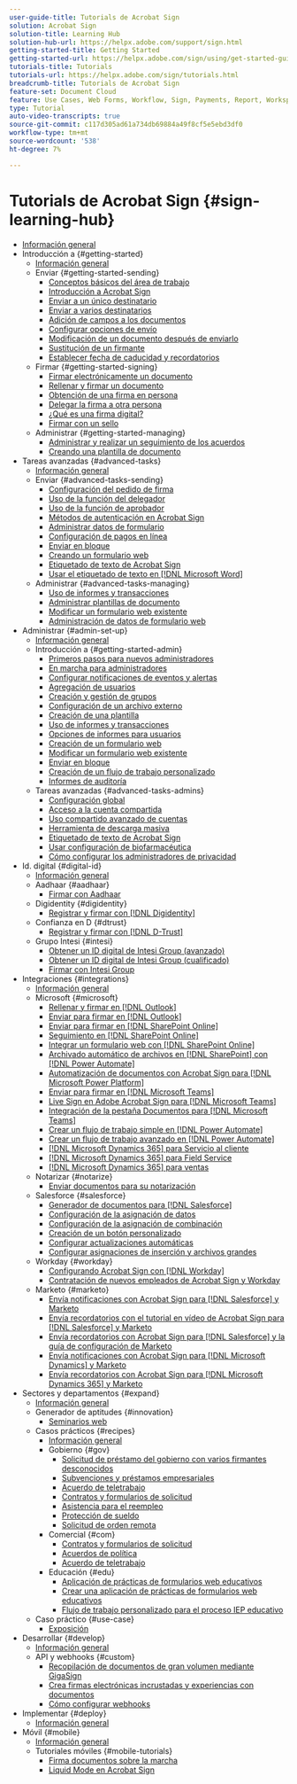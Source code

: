 ```yaml
---
user-guide-title: Tutorials de Acrobat Sign
solution: Acrobat Sign
solution-title: Learning Hub
solution-hub-url: https://helpx.adobe.com/support/sign.html
getting-started-title: Getting Started
getting-started-url: https://helpx.adobe.com/sign/using/get-started-guide.html
tutorials-title: Tutorials
tutorials-url: https://helpx.adobe.com/sign/tutorials.html
breadcrumb-title: Tutorials de Acrobat Sign
feature-set: Document Cloud
feature: Use Cases, Web Forms, Workflow, Sign, Payments, Report, Workspace, Deadline, Administration, Digital ID, Form, Integrations, Mobile, Skill Builder
type: Tutorial
auto-video-transcripts: true
source-git-commit: c117d305ad61a734db69884a49f8cf5e5ebd3df0
workflow-type: tm+mt
source-wordcount: '538'
ht-degree: 7%

---
```



# Tutorials de Acrobat Sign {#sign-learning-hub}

+ [Información general](overview.md)
+ Introducción a {#getting-started}
   + [Información general](sign-beginner-tutorials/beginner-users-overview.md)
   + Enviar {#getting-started-sending}
      + [Conceptos básicos del área de trabajo](sign-beginner-tutorials/quick-tour.md)
      + [Introducción a Acrobat Sign](sign-beginner-tutorials/new-sender.md)
      + [Enviar a un único destinatario](sign-beginner-tutorials/send-to-single-recipient.md)
      + [Enviar a varios destinatarios](sign-beginner-tutorials/send-to-multiple-recipients.md)
      + [Adición de campos a los documentos](sign-beginner-tutorials/adding-fields.md)
      + [Configurar opciones de envío](sign-beginner-tutorials/sending-options.md)
      + [Modificación de un documento después de enviarlo](sign-beginner-tutorials/modify-in-flight.md)
      + [Sustitución de un firmante](sign-beginner-tutorials/replace-signer.md)
      + [Establecer fecha de caducidad y recordatorios](sign-beginner-tutorials/set-deadlines-reminders.md)
   + Firmar {#getting-started-signing}
      + [Firmar electrónicamente un documento](sign-beginner-tutorials/electronically-sign-a-document.md)
      + [Rellenar y firmar un documento](sign-beginner-tutorials/fill-and-sign.md)
      + [Obtención de una firma en persona](sign-beginner-tutorials/sign-in-person.md)
      + [Delegar la firma a otra persona](sign-beginner-tutorials/delegate-signing.md)
      + [¿Qué es una firma digital?](sign-beginner-tutorials/sign-with-a-digital-signature.md)
      + [Firmar con un sello](sign-beginner-tutorials/sign-with-a-stamp.md)
   + Administrar {#getting-started-managing}
      + [Administrar y realizar un seguimiento de los acuerdos](sign-beginner-tutorials/manage-and-track.md)
      + [Creando una plantilla de documento](https://experienceleague.adobe.com/docs/document-cloud-learn/sign-learning-hub/admin-set-up/getting-started-admin/create-a-template.html)
+ Tareas avanzadas {#advanced-tasks}
   + [Información general](sign-advanced-users/advanced-users-overview.md)
   + Enviar {#advanced-tasks-sending}
      + [Configuración del pedido de firma](sign-advanced-users/setting-up-routing.md)
      + [Uso de la función del delegador](sign-advanced-users/delegate-signature.md)
      + [Uso de la función de aprobador](sign-advanced-users/add-an-approver.md)
      + [Métodos de autenticación en Acrobat Sign](sign-advanced-users/authentication-methods.md)
      + [Administrar datos de formulario](sign-advanced-users/manage-form-data.md)
      + [Configuración de pagos en línea](sign-advanced-users/set-up-online-payments.md)
      + [Enviar en bloque](https://experienceleague.adobe.com/docs/document-cloud-learn/sign-learning-hub/admin-set-up/getting-started-admin/megasign.html)
      + [Creando un formulario web](https://experienceleague.adobe.com/docs/document-cloud-learn/sign-learning-hub/admin-set-up/getting-started-admin/webform.html)
      + [Etiquetado de texto de Acrobat Sign](https://experienceleague.adobe.com/docs/document-cloud-learn/sign-learning-hub/admin-set-up/advanced-tasks-admins/adobe-sign-text-tagging.html)
      + [Usar el etiquetado de texto en  [!DNL Microsoft Word]](sign-advanced-users/text-tagging-word.md)
   + Administrar {#advanced-tasks-managing}
      + [Uso de informes y transacciones](sign-advanced-users/creating-a-report.md)
      + [Administrar plantillas de documento](sign-advanced-users/edit-a-template.md)
      + [Modificar un formulario web existente](sign-advanced-users/modify-webform.md)
      + [Administración de datos de formulario web](sign-advanced-users/manage-webform-data.md)
+ Administrar {#admin-set-up}
   + [Información general](admin/intro-admin-overview.md)
   + Introducción a {#getting-started-admin}
      + [Primeros pasos para nuevos administradores](admin/get-started-admin.md)
      + [En marcha para administradores](admin/up-and-running-admin.md)
      + [Configurar notificaciones de eventos y alertas](admin/set-up-shared-events-and-alert.md)
      + [Agregación de usuarios](admin/add-users-to-your-account.md)
      + [Creación y gestión de grupos](admin/create-and-manage-groups.md)
      + [Configuración de un archivo externo](admin/set-up-your-external-archive.md)
      + [Creación de una plantilla](sign-advanced-users/create-a-template.md)
      + [Uso de informes y transacciones](https://experienceleague.adobe.com/en/docs/document-cloud-learn/sign-learning-hub/advanced-tasks/advanced-tasks-managing/creating-a-report)
      + [Opciones de informes para usuarios](admin/report-options.md)
      + [Creación de un formulario web](sign-advanced-users/webform.md)
      + [Modificar un formulario web existente](https://experienceleague.adobe.com/docs/document-cloud-learn/sign-learning-hub/advanced-tasks/advanced-tasks-managing/modify-webform.html)
      + [Enviar en bloque](sign-advanced-users/megasign.md)
      + [Creación de un flujo de trabajo personalizado](admin/building-a-custom-workflow.md)
      + [Informes de auditoría](admin/audit-reports.md)
   + Tareas avanzadas {#advanced-tasks-admins}
      + [Configuración global](admin/learn-about-global-settings.md)
      + [Acceso a la cuenta compartida](admin/share-account-access.md)
      + [Uso compartido avanzado de cuentas](admin/advanced-account-sharing.md)
      + [Herramienta de descarga masiva](admin/bulk-download-tool.md)
      + [Etiquetado de texto de Acrobat Sign](sign-advanced-users/adobe-sign-text-tagging.md)
      + [Usar configuración de biofarmacéutica](admin/use-bio-pharma-settings.md)
      + [Cómo configurar los administradores de privacidad](admin/privacy.md)
+ Id. digital {#digital-id}
   + [Información general](digitalid/digitalid-overview.md)
   + Aadhaar {#aadhaar}
      + [Firmar con Aadhaar](digitalid/aadhaar-sign.md)
   + Digidentity {#digidentity}
      + [Registrar y firmar con  [!DNL Digidentity]](digitalid/digidentity-sign.md)
   + Confianza en D {#dtrust}
      + [Registrar y firmar con [!DNL D-Trust]](digitalid/d-trust.md)
   + Grupo Intesi {#intesi}
      + [Obtener un ID digital de Intesi Group (avanzado)](digitalid/intesi-advanced.md)
      + [Obtener un ID digital de Intesi Group (cualificado)](digitalid/intesi-qualified.md)
      + [Firmar con Intesi Group](digitalid/intesi-sign.md)
+ Integraciones {#integrations}
   + [Información general](integrations/integrations-overview.md)
   + Microsoft {#microsoft}
      + [Rellenar y firmar en  [!DNL Outlook]](integrations/fill-and-sign-doc-microsoft-outlook.md)
      + [Enviar para firmar en  [!DNL Outlook]](integrations/send-for-signature-with-outlook.md)
      + [Enviar para firmar en  [!DNL SharePoint Online]](integrations/send-for-signature-with-sharepoint-online.md)
      + [Seguimiento en  [!DNL SharePoint Online]](integrations/track-an-agreement-with-sharepoint-online.md)
      + [Integrar un formulario web con  [!DNL SharePoint Online]](integrations/integrate-web-form-sharepoint-online.md)
      + [Archivado automático de archivos en  [!DNL SharePoint] con [!DNL Power Automate]](integrations/auto-archive-sharepoint-power-automate.md)
      + [Automatización de documentos con Acrobat Sign para  [!DNL Microsoft Power Platform]](integrations/documentautomation.md)
      + [Enviar para firmar en  [!DNL Microsoft Teams]](integrations/adobe-sign-teams-mortgage.md)
      + [Live Sign en Adobe Acrobat Sign para  [!DNL Microsoft Teams]](integrations/live-sign-microsoft-teams.md)
      + [Integración de la pestaña Documentos para  [!DNL Microsoft Teams]](integrations/acrobat-sign-teams-documents-tab.md)
      + [Crear un flujo de trabajo simple en  [!DNL Power Automate]](integrations/simple-workflow-power-automate.md)
      + [Crear un flujo de trabajo avanzado en  [!DNL Power Automate]](integrations/advanced-workflow-power-automate.md)
      + [[!DNL Microsoft Dynamics 365] para Servicio al cliente](integrations/dynamics-customer-service.md)
      + [[!DNL Microsoft Dynamics 365] para Field Service](integrations/dynamics-field-service.md)
      + [[!DNL Microsoft Dynamics 365] para ventas](integrations/dynamics-sales.md)
   + Notarizar {#notarize}
      + [Enviar documentos para su notarización](integrations/send-document-notarize.md)
   + Salesforce {#salesforce}
      + [Generador de documentos para  [!DNL Salesforce]](integrations/create-an-agreement-template.md)
      + [Configuración de la asignación de datos](integrations/set-up-data-mapping.md)
      + [Configuración de la asignación de combinación](integrations/set-up-merging-map.md)
      + [Creación de un botón personalizado](integrations/create-a-custom-button.md)
      + [Configurar actualizaciones automáticas](integrations/salesforce-automatic-updates.md)
      + [Configurar asignaciones de inserción y archivos grandes](integrations/salesforce-large-files.md)
   + Workday {#workday}
      + [Configurando Acrobat Sign con  [!DNL Workday]](integrations/workday.md)
      + [Contratación de nuevos empleados de Acrobat Sign y Workday](integrations/acrobat-sign-workday-onboarding.md)
   + Marketo {#marketo}
      + [Envía notificaciones con Acrobat Sign para  [!DNL Salesforce]  y Marketo](integrations/marketo-salesforce-sms.md)
      + [Envía recordatorios con el tutorial en vídeo de Acrobat Sign para  [!DNL Salesforce]  y Marketo](integrations/marketo-salesforce-reminder-video.md)
      + [Envía recordatorios con Acrobat Sign para  [!DNL Salesforce]  y la guía de configuración de Marketo](integrations/marketo-salesforce-reminder.md)
      + [Envía notificaciones con Acrobat Sign para  [!DNL Microsoft Dynamics]  y Marketo](integrations/marketo-dynamics-sms.md)
      + [Envía recordatorios con Acrobat Sign para  [!DNL Microsoft Dynamics 365]  y Marketo](integrations/marketo-dynamics-reminder.md)
+ Sectores y departamentos {#expand}
   + [Información general](sign-usecase/expand-inspire-overview.md)
   + Generador de aptitudes {#innovation}
      + [Seminarios web](sign-usecase/innovation-series.md)
   + Casos prácticos {#recipes}
      + [Información general](sign-usecase/recipes.md)
      + Gobierno {#gov}
         + [Solicitud de préstamo del gobierno con varios firmantes desconocidos](sign-usecase/webform-multiple-signers.md)
         + [Subvenciones y préstamos empresariales](sign-usecase/usecasegovgrants.md)
         + [Acuerdo de teletrabajo](sign-usecase/usecasegovtelework.md)
         + [Contratos y formularios de solicitud](sign-usecase/usecasegovcontracts.md)
         + [Asistencia para el reempleo](sign-usecase/usecasegovreemployment.md)
         + [Protección de sueldo](sign-usecase/usecasegovpaycheck.md)
         + [Solicitud de orden remota](sign-usecase/usecasegovremote.md)
      + Comercial {#com}
         + [Contratos y formularios de solicitud](sign-usecase/usecasecomcontracts.md)
         + [Acuerdos de política](sign-usecase/usecasecompolicy.md)
         + [Acuerdo de teletrabajo](sign-usecase/usecasecomtelework.md)
      + Educación {#edu}
         + [Aplicación de prácticas de formularios web educativos](sign-usecase/usecase-edu-intern.md)
         + [Crear una aplicación de prácticas de formularios web educativos](sign-usecase/usecase-edu-intern-create.md)
         + [Flujo de trabajo personalizado para el proceso IEP educativo](sign-usecase/usecase-edu-iep.md)
   + Caso práctico {#use-case}
      + [Exposición](sign-usecase/use-case-showcase.md)
+ Desarrollar {#develop}
   + [Información general](develop/develop-overview.md)
   + API y webhooks {#custom}
      + [Recopilación de documentos de gran volumen mediante GigaSign](develop/gigasign.md)
      + [Crea firmas electrónicas incrustadas y experiencias con documentos](develop/embeddedesignature.md)
      + [Cómo configurar webhooks](develop/webhooks.md)
+ Implementar {#deploy}
   + [Información general](deploy-overview.md)
+ Móvil {#mobile}
   + [Información general](mobile/mobile-overview.md)
   + Tutoriales móviles {#mobile-tutorials}
      + [Firma documentos sobre la marcha](mobile/sign-mobile.md)
      + [Liquid Mode en Acrobat Sign](mobile/liquidmode.md)
